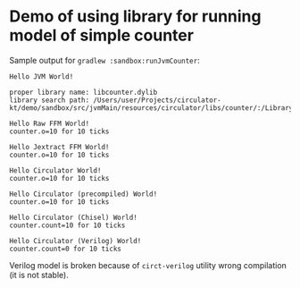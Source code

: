 # Demo of using library for running model of simple counter

Sample output for `gradlew :sandbox:runJvmCounter`:

```console
Hello JVM World!

proper library name: libcounter.dylib
library search path: /Users/user/Projects/circulator-kt/demo/sandbox/src/jvmMain/resources/circulator/libs/counter/:/Library/Java/Extensions:/Network/Library/Java/Extensions:/System/Library/Java/Extensions:/usr/lib/java:.

Hello Raw FFM World!
counter.o=10 for 10 ticks

Hello Jextract FFM World!
counter.o=10 for 10 ticks

Hello Circulator World!
counter.o=10 for 10 ticks

Hello Circulator (precompiled) World!
counter.o=10 for 10 ticks

Hello Circulator (Chisel) World!
counter.count=10 for 10 ticks

Hello Circulator (Verilog) World!
counter.count=0 for 10 ticks
```

Verilog model is broken because of `circt-verilog` utility wrong compilation (it is not stable).
